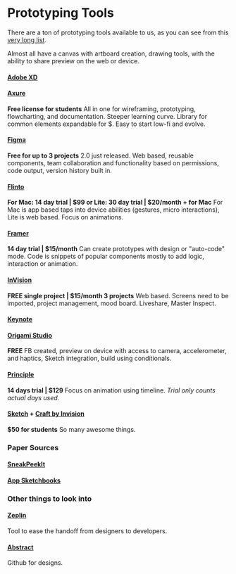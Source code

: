 # Prototyping Tools

There are a ton of prototyping tools available to us, as you can see from this [very long list](http://www.prototypingtools.co/).

Almost all have a canvas with artboard creation, drawing tools, with the ability to share preview on the web or device.

#### [Adobe XD](https://www.adobe.com/products/experience-design.html)

#### [Axure](http://www.axure.com/)
**Free license for students**
All in one for wireframing, prototyping, flowcharting, and documentation. Steeper learning curve. Library for common elements expandable for $. Easy to start low-fi and evolve.

#### [Figma](https://www.figma.com)
**Free for up to 3 projects**
2.0 just released. Web based, reusable components, team collaboration and functionality based on permissions, code output, version history built in.

#### [Flinto](https://www.flinto.com/)
**For Mac: 14 day trial | $99 or Lite: 30 day trial | $20/month + for Mac**
For Mac is app based taps into device abilities (gestures, micro interactions), Lite is web based. Focus on animations.

#### [Framer](http://framer.com/)
**14 day trial | $15/month**
Can create prototypes with design or "auto-code" mode. Code is snippets of popular components mostly to add logic, interaction or animation.

#### [InVision](https://www.invisionapp.com/)
**FREE single project | $15/month 3 projects**
Web based. Screens need to be imported, project management, mood board. Liveshare, Master Inspect.

#### [Keynote](http://keynotopia.com/guides/)

#### [Origami Studio](http://origami.design/)
**FREE**
FB created, preview on device with access to camera, accelerometer, and haptics, Sketch integration, build using conditionals.

#### [Principle](http://principleformac.com/)
**14 days trial | $129**
Focus on animation using timeline.
*Trial only counts actual days used.*

#### [Sketch](http://sketchapp.com/) + [Craft by Invision](https://www.invisionapp.com/craft)
**$50 for students**
So many awesome things.



### Paper Sources
#### [SneakPeekIt](http://sneakpeekit.com/)
#### [App Sketchbooks](https://appsketchbook.com/)

### Other things to look into

#### [Zeplin](https://zeplin.io)
Tool to ease the handoff from designers to developers.
#### [Abstract](https://www.goabstract.com/)
Github for designs.
